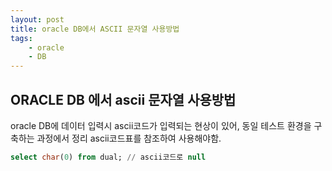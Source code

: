 ```yaml
---
layout: post
title: oracle DB에서 ASCII 문자열 사용방법
tags:
    - oracle
    - DB
---
```


## ORACLE DB 에서 ascii 문자열 사용방법
oracle DB에 데이터 입력시 ascii코드가 입력되는 현상이 있어, 동일 테스트 환경을 구축하는 과정에서 정리
ascii코드표를 참조하여 사용해야함.
```sql
select char(0) from dual; // ascii코드로 null
```